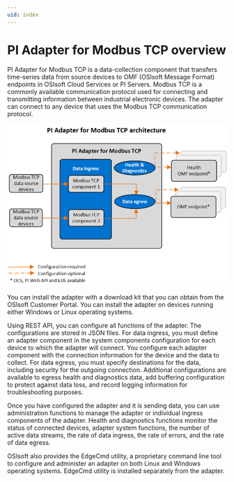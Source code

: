 ```yaml
---
uid: index
---
```


# PI Adapter for Modbus TCP overview

PI Adapter for Modbus TCP is a data-collection component that transfers time-series data from source devices to OMF (OSIsoft Message Format) endpoints in OSIsoft Cloud Services or PI Servers. Modbus TCP is a commonly available communication protocol used for connecting and transmitting information between industrial electronic devices. The adapter can connect to any device that uses the Modbus TCP communication protocol.

![PI Adapter for Modbus TCP architecture](images/PI_Adapter_for_Modbus_TCP_architecture_diagram.png)

You can install the adapter with a download kit that you can obtain from the OSIsoft Customer Portal. You can install the adapter on devices running either Windows or Linux operating systems.

Using REST API, you can configure all functions of the adapter. The configurations are stored in JSON files. For data ingress, you must define an adapter component in the system components configuration for each device to which the adapter will connect. You configure each adapter component with the connection information for the device and the data to collect. For data egress, you must specify destinations for the data, including security for the outgoing connection. Additional configurations are available to egress health and diagnostics data, add buffering configuration to protect against data loss, and record logging information for troubleshooting purposes.

Once you have configured the adapter and it is sending data, you can use administration functions to manage the adapter or individual ingress components of the adapter. Health and diagnostics functions monitor the status of connected devices, adapter system functions, the number of active data streams, the rate of data ingress, the rate of errors, and the rate of data egress.

OSIsoft also provides the EdgeCmd utility, a proprietary command line tool to configure and administer an adapter on both Linux and Windows operating systems. EdgeCmd utility is installed separately from the adapter.

<!--
# PI Adapter for Modbus TCP

=======

- [PI Adapter for Modbus TCP overview](xref:PIAdapterForModbusTCPOverview)
  - [PI Adapter for Modbus TCP principles of operation](xref:PIAdapterForModbusTCPPrinciplesOfOperation)
  - [PI Adapter for Modbus TCP supported features](xref:PIAdapterForModbusTCPSupportedFeatures)
- [Installation](xref:Installation)
  - [Install the adapter](xref:InstallTheAdapter)
  - [Install PI Adapter for Modbus TCP using Docker](xref:InstallPIAdapterForModbusTCPUsingDocker)
  - [Uninstall the adapter](xref:UninstallTheAdapter)
- [Configuration](xref:ModbusConfiguration)
  - [Configuration tools](xref:ConfigurationTools)
  - [System components configuration](xref:SystemComponentsConfiguration)
  - [PI Adapter for Modbus TCP data source configuration](xref:PIAdapterForModbusTCPDataSourceConfiguration)
  - [PI Adapter for Modbus TCP data selection configuration](xref:PIAdapterForModbusTCPDataSelectionConfiguration)
  - [Egress endpoints configuration](xref:EgressEndpointsConfiguration)
  - [Health endpoint configuration](xref:HealthEndpointConfiguration)
  - [Diagnostics configuration](xref:DiagnosticsConfiguration)
  - [Buffering configuration](xref:BufferingConfiguration)
  - [Logging configuration](xref:LoggingConfiguration)
  - [System and adapter configuration](xref:SystemAndAdapterConfiguration)
- [Administration](xref:Administration)
  - [Start and stop an adapter](xref:StartAndStopAnAdapter)
  - [Start and stop ingress component](xref:StartAndStopIngressComponent)
  - [Retrieve product version information](xref:RetrieveProductVersionInformation)
  - [Delete an adapter component](xref:DeleteAnAdapterComponent)
- [Health and diagnostics](xref:HealthAndDiagnostics)
  - [Adapter health](xref:AdapterHealth)
    - [Device status](xref:DeviceStatus)
    - [Next health message expected](xref:NextHealthMessageExpected)
  - [Adapter diagnostics](xref:AdapterDiagnostics)
    - [System](xref:System)
    - [Stream count](xref:StreamCount)
    - [IO rate](xref:IORate)
    - [Error rate](xref:ErrorRate)
  - [Egress diagnostics](xref:EgressDiagnostics)
-->
